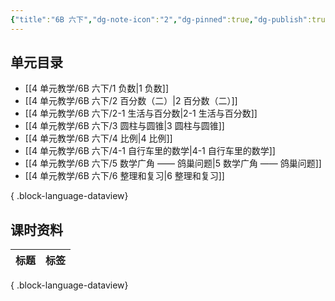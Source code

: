 ```yaml
---
{"title":"6B 六下","dg-note-icon":"2","dg-pinned":true,"dg-publish":true,"permalink":"/4 单元教学/6B 六下/","pinned":true,"dgPassFrontmatter":true,"noteIcon":"2"}
---
```



## 单元目录

- [[4 单元教学/6B 六下/1 负数\|1 负数]]
- [[4 单元教学/6B 六下/2 百分数（二）\|2 百分数（二）]]
- [[4 单元教学/6B 六下/2-1 生活与百分数\|2-1 生活与百分数]]
- [[4 单元教学/6B 六下/3 圆柱与圆锥\|3 圆柱与圆锥]]
- [[4 单元教学/6B 六下/4 比例\|4 比例]]
- [[4 单元教学/6B 六下/4-1 自行车里的数学\|4-1 自行车里的数学]]
- [[4 单元教学/6B 六下/5 数学广角 —— 鸽巢问题\|5 数学广角 —— 鸽巢问题]]
- [[4 单元教学/6B 六下/6 整理和复习\|6 整理和复习]]

{ .block-language-dataview}

## 课时资料

| 标题 | 标签 |
| -- | -- |

{ .block-language-dataview}